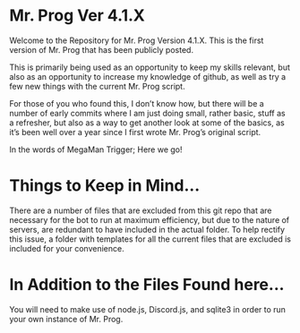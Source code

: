 # Mr. Prog Ver 4.1.X

Welcome to the Repository for Mr. Prog Version 4.1.X. This is the first version of Mr. Prog that has been publicly posted. 

This is primarily being used as an opportunity to keep my skills relevant, but also as an opportunity to increase my knowledge of github, as well as try a few new things with the current Mr. Prog script.

For those of you who found this, I don’t know how, but there will be a number of early commits where I am just doing small, rather basic, stuff as a refresher, but also as a way to get another look at some of the basics, as it’s been well over a year since I first wrote Mr. Prog’s original script.

In the words of MegaMan Trigger; Here we go!

# Things to Keep in Mind...

There are a number of files that are excluded from this git repo that are necessary for the bot to run at maximum efficiency, but due to the nature of servers, are redundant to have included in the actual folder. To help rectify this issue, a folder with templates for all the current files that are excluded is included for your convenience. 

# In Addition to the Files Found here...

You will need to make use of node.js, Discord.js, and sqlite3 in order to run your own instance of Mr. Prog.
